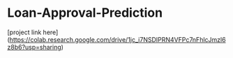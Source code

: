 # Loan-Approval-Prediction

[project link here] (https://colab.research.google.com/drive/1jc_i7NSDIPRN4VFPc7nFhlcJmzl6z8b6?usp=sharing)
